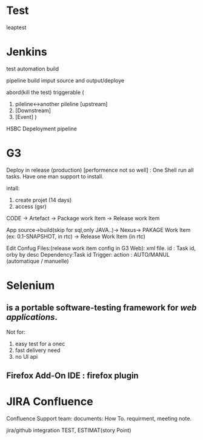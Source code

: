 # Test
leaptest
# Jenkins 
test automation build

pipeline 
build imput source and output/deploye

abord(kill the test)
triggerable
(
1. pileline<->another pileline  [upstream]
2. [Downstream]
3. [Event]
)


HSBC Depeloyment pipeline


# G3
Deploy in release (production)
[performence not so well] : One Shell run all tasks. 
Have one man support to install.

intall: 
1. create projet (14 days)
2. access (gsr)

CODE -> Artefact -> Package work Item -> Release work Item

App source->build(skip for sql,only JAVA..)-> Nexus->
PAKAGE Work Item (ex: 0.1-SNAPSHOT, in rtc) -> Release Work Item (in rtc)

Edit Confug Files:(release work item config in G3 Web): xml file.
id : Task id, orby by desc
Dependency:Task id
Trigger: action : AUTO/MANUL (automatique / manuelle)




# Selenium
 ## is a portable software-testing framework for *web applications*.
 Not for: 
 1. easy test for a onec
 2. fast delivery need
 3. no UI api
 
 ## Firefox Add-On IDE : firefox plugin
 
 
# JIRA Confluence
Confluence
Support team: 
documents: How To.
requirment, meeting note.

jira/github integration
TEST, ESTIMAT(story Point)



